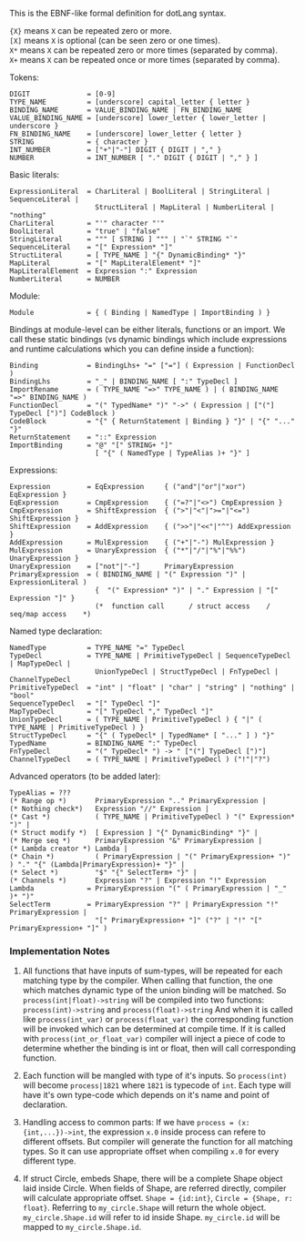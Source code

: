 This is the EBNF-like formal definition for dotLang syntax.

`{X}` means `X` can be repeated zero or more.  
`[X]` means `X` is optional (can be seen zero or one times).  
`X*` means `X` can be repeated zero or more times (separated by comma).  
`X+` means `X` can be repeated once or more times (separated by comma).

Tokens:
```
DIGIT              = [0-9]
TYPE_NAME          = [underscore] capital_letter { letter }
BINDING_NAME       = VALUE_BINDING_NAME | FN_BINDING_NAME
VALUE_BINDING_NAME = [underscore] lower_letter { lower_letter | underscore }
FN_BINDING_NAME    = [underscore] lower_letter { letter }
STRING             = { character } 
INT_NUMBER         = ["+"|"-"] DIGIT { DIGIT | "," }
NUMBER             = INT_NUMBER [ "." DIGIT { DIGIT | "," } ]
```
Basic literals:
```
ExpressionLiteral  = CharLiteral | BoolLiteral | StringLiteral | SequenceLiteral |
                     StructLiteral | MapLiteral | NumberLiteral | "nothing"
CharLiteral        = "'" character "'"
BoolLiteral        = "true" | "false"
StringLiteral      = """ [ STRING ] """ | "`" STRING "`"
SequenceLiteral    = "[" Expression* "]"
StructLiteral      = [ TYPE_NAME ] "{" DynamicBinding* "}"
MapLiteral         = "[" MapLiteralElement* "]"
MapLiteralElement  = Expression ":" Expression
NumberLiteral      = NUMBER
```
Module:
```
Module             = { ( Binding | NamedType | ImportBinding ) }
```
Bindings at module-level can be either literals, functions or an import. We call these static bindings (vs dynamic bindings which include expressions and runtime calculations which you can define inside a function):
```
Binding            = BindingLhs+ "=" ["="] ( Expression | FunctionDecl )
BindingLhs         = "_" | BINDING_NAME [ ":" TypeDecl ]
ImportRename       = ( TYPE_NAME "=>" TYPE_NAME ) | ( BINDING_NAME "=>" BINDING_NAME )
FunctionDecl       = "(" TypedName* ")" "->" ( Expression | ["("] TypeDecl [")"] CodeBlock )
CodeBlock          = "{" { ReturnStatement | Binding } "}" | "{" "..." "}"
ReturnStatement    = "::" Expression
ImportBinding      = "@" "[" STRING+ "]" 
                     [ "{" ( NamedType | TypeAlias )+ "}" ]
```
Expressions:
```
Expression         = EqExpression     { ("and"|"or"|"xor") EqExpression }
EqExpression       = CmpExpression    { ("=?"|"<>") CmpExpression }
CmpExpression      = ShiftExpression  { (">"|"<"|">="|"<=") ShiftExpression }
ShiftExpression    = AddExpression    { (">>"|"<<"|"^") AddExpression }
AddExpression      = MulExpression    { ("+"|"-") MulExpression }
MulExpression      = UnaryExpression  { ("*"|"/"|"%"|"%%") UnaryExpression }
UnaryExpression    = ["not"|"-"]      PrimaryExpression
PrimaryExpression  = ( BINDING_NAME | "(" Expression ")" | ExpressionLiteral )
                     {  "(" Expression* ")" | "." Expression | "[" Expression "]" }
                     (*  function call      / struct access    / seq/map access    *)
```
Named type declaration:
```
NamedType          = TYPE_NAME "=" TypeDecl
TypeDecl           = TYPE_NAME | PrimitiveTypeDecl | SequenceTypeDecl | MapTypeDecl | 
                     UnionTypeDecl | StructTypeDecl | FnTypeDecl | ChannelTypeDecl
PrimitiveTypeDecl  = "int" | "float" | "char" | "string" | "nothing" | "bool"
SequenceTypeDecl   = "[" TypeDecl "]"
MapTypeDecl        = "[" TypeDecl "," TypeDecl "]"
UnionTypeDecl      = ( TYPE_NAME | PrimitiveTypeDecl ) { "|" ( TYPE_NAME | PrimitiveTypeDecl ) }
StructTypeDecl     = "{" ( TypeDecl* | TypedName* [ "..." ] ) "}" 
TypedName          = BINDING_NAME ":" TypeDecl
FnTypeDecl         = "(" TypeDecl* ") -> " ["("] TypeDecl [")"]
ChannelTypeDecl    = ( TYPE_NAME | PrimitiveTypeDecl ) ("!"|"?")
```

Advanced operators (to be added later):
```
TypeAlias = ???
(* Range op *)       PrimaryExpression ".." PrimaryExpression |
(* Nothing check*)   Expression "//" Expression |
(* Cast *)           ( TYPE_NAME | PrimitiveTypeDecl ) "(" Expression* ")" |
(* Struct modify *)  [ Expression ] "{" DynamicBinding* "}" |
(* Merge seq *)      PrimaryExpression "&" PrimaryExpression |
(* Lambda creator *) Lambda |
(* Chain *)          ( PrimaryExpression | "(" PrimaryExpression+ ")" ) "." "{" (Lambda|PrimaryExpression)+ "}" |
(* Select *)         "$" "{" SelectTerm+ "}" |
(* Channels *)       Expression "?" | Expression "!" Expression
Lambda             = PrimaryExpression "(" ( PrimaryExpression | "_" )* ")"
SelectTerm         = PrimaryExpression "?" | PrimaryExpression "!" PrimaryExpression | 
                     "[" PrimaryExpression+ "]" ("?" | "!" "[" PrimaryExpression+ "]" )
```

### Implementation Notes

1. All functions that have inputs of sum-types, will be repeated for each matching type by the compiler. When calling that function, the one which matches dynamic type of the union binding will be matched.
So `process(int|float)->string` will be compiled into two functions:
`process(int)->string` and `process(float)->string`
And when it is called like `process(int_var)` or `process(float_var)` the corresponding function will be invoked which can be determined at compile time.
If it is called with `process(int_or_float_var)` compiler will inject a piece of code to determine whether the binding is int or float, then will call corresponding function.

2. Each function will be mangled with type of it's inputs. So `process(int)` will become `process|1821` where `1821` is typecode of `int`. Each type will have it's own type-code which depends on it's name and point of declaration.

3. Handling access to common parts: If we have `process = (x: {int,...})->int`, the expression `x.0` inside process can refere to different offsets. But compiler will generate the function for all matching types. So it can use appropriate offset when compiling `x.0` for every different type.

4. If struct Circle, embeds Shape, there will be a complete Shape object laid inside Circle. When fields of Shape, are referred directly, compiler will calculate appropriate offset. `Shape = {id:int}`, `Circle = {Shape, r: float}`. Referring to `my_circle.Shape` will return the whole object. `my_circle.Shape.id` will refer to id inside Shape. `my_circle.id` will be mapped to `my_circle.Shape.id`.
